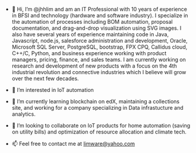 - 👋 Hi, I’m @jhhlim and am an IT Professional with 10 years of experience in BFSI and technology (hardware and software industry). I specialize in the automation of processes including BOM automation, proposal documentation, and drag-and-drop visualization using SVG images. I also have several years of experience maintaining code in Java, Javascript, node.js, salesforce administration and development, Oracle, Microsoft SQL Server, PostgreSQL, bootstrap, FPX CPQ, Callidus cloud, C++/C, Python, and business experience working with product managers, pricing, finance, and sales teams. I am currently working on research and development of new products with a focus on the 4th industrial revolution and connective industries which I believe will grow over the next few decades.


- 👀 I’m interested in IoT automation
- 🌱 I’m currently learning blockchain on edX, maintaining a collections site, and working for a company specializing in Data infrastucture and analytics. 
- 💞️ I’m looking to collaborate on IoT products for home automation (saving on utility bills) and optimization of resource allocation and climate tech.
- 📫 Feel free to contact me at limware@yahoo.com
